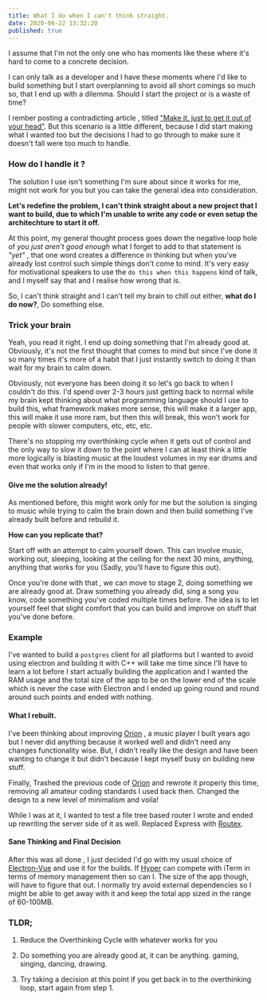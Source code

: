 ```yaml
---
title: What I do when I can't think straight.
date: 2020-06-22 13:32:20
published: true
---
```


I assume that I'm not the only one who has moments like these where it's hard to come to a concrete decision.

I can only talk as a developer and I have these moments where I'd like to build something but I start overplanning to avoid all short comings so much so, that I end up with a dilemma. Should I start the project or is a waste of time?

I rember posting a contradicting article , titled ["Make it, just to get it out of your head"](https://blog.siddharthgelera.com/2020/04/21/get-it-out-of-your-head/). But this scenario is a little different, because I did start making what I wanted too but the decisions I had to go through to make sure it doesn't fall were too much to handle.

### How do I handle it ?

The solution I use isn't something I'm sure about since it works for me, might not work for you but you can take the general idea into consideration.

**Let's redefine the problem, I can't think straight about a new project that I want to build, due to which I'm unable to write any code or even setup the architechture to start it off.**

At this point, my general thought process goes down the negative loop hole of _you just aren't good enough_ what I forget to add to that statement is _"yet"_ , that one word creates a difference in thinking but when you've already lost control such simple things don't come to mind. It's very easy for motivational speakers to use the `do this when this happens` kind of talk, and I myself say that and I realise how wrong that is.

So, I can't think straight and I can't tell my brain to chill out either, **what do I do now?**, Do something else.

### Trick your brain

Yeah, you read it right. I end up doing something that I'm already good at. Obviously, it's not the first thought that comes to mind but since I've done it so many times it's more of a habit that I just instantly switch to doing it than wait for my brain to calm down.

Obviously, not everyone has been doing it so let's go back to when I couldn't do this. I'd spend over 2-3 hours just getting back to normal while my brain kept thinking about what programming language should I use to build this, what framework makes more sense, this will make it a larger app, this will make it use more ram, but then this will break, this won't work for people with slower computers, etc, etc, etc.

There's no stopping my overthinking cycle when it gets out of control and the only way to slow it down to the point where I can at least think a little more logically is blasting music at the loudest volumes in my ear drums and even that works only if I'm in the mood to listen to that genre.

#### Give me the solution already!

As mentioned before, this might work only for me but the solution is singing to music while trying to calm the brain down and then build something I've already built before and rebuild it.

**How can you replicate that?**

Start off with an attempt to calm yourself down. This can involve music, working out, sleeping, looking at the ceiling for the next 30 mins, anything, anything that works for you (Sadly, you'll have to figure this out).

Once you're done with that , we can move to stage 2, doing something we are already good at. Draw something you already did, sing a song you know, code something you've coded multiple times before. The idea is to let yourself feel that slight comfort that you can build and improve on stuff that you've done before.

### Example

I've wanted to build a `postgres` client for all platforms but I wanted to avoid using electron and building it with C++ will take me time since I'll have to learn a lot before I start actually building the application and I wanted the RAM usage and the total size of the app to be on the lower end of the scale which is never the case with Electron and I ended up going round and round around such points and ended with nothing.

#### What I rebuilt.

I've been thinking about improving [Orion](https://orion.barelyhuman.dev/) , a music player I built years ago but I never did anything because it worked well and didn't need any changes functionality wise. But, I didn't really like the design and have been wanting to change it but didn't because I kept myself busy on building new stuff.

Finally, Trashed the previous code of [Orion](https://music.reaper.im) and rewrote it properly this time, removing all amateur coding standards I used back then. Changed the design to a new level of minimalism and voila!

While I was at it, I wanted to test a file tree based router I wrote and ended up rewriting the server side of it as well. Replaced Express with [Routex](https://github.com/barelyhuman/routex).

#### Sane Thinking and Final Decision

After this was all done , I just decided I'd go with my usual choice of [Electron-Vue](https://simulatedgreg.gitbooks.io/electron-vue/en/) and use it for the builds. If [Hyper](https://hyper.is) can compete with iTerm in terms of memory management then so can I. The size of the app though, will have to figure that out. I normally try avoid external dependencies so I might be able to get away with it and keep the total app sized in the range of 60-100MB.

### TLDR;

1. Reduce the Overthinking Cycle with whatever works for you

2. Do something you are already good at, it can be anything. gaming, singing, dancing, drawing.

3. Try taking a decision at this point if you get back in to the overthinking loop, start again from step 1.
